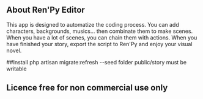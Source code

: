 ## About Ren'Py Editor

This app is designed to automatize the coding process.
You can add characters, backgrounds, musics... then combinate them to make scenes.
When you have a lot of scenes, you can chain them with actions.
When you have finished your story, export the script to Ren'Py and enjoy your visual novel.

##Install
php artisan migrate:refresh --seed
folder public/story must be writable

## Licence free for non commercial use only

